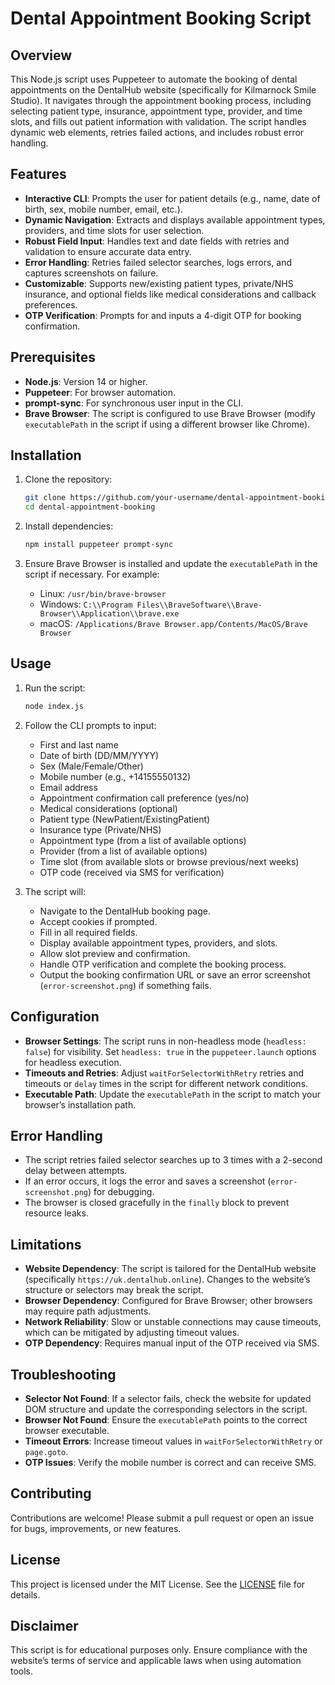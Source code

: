 # Dental Appointment Booking Script

## Overview

This Node.js script uses Puppeteer to automate the booking of dental appointments on the DentalHub website (specifically for Kilmarnock Smile Studio). It navigates through the appointment booking process, including selecting patient type, insurance, appointment type, provider, and time slots, and fills out patient information with validation. The script handles dynamic web elements, retries failed actions, and includes robust error handling.

## Features

- **Interactive CLI**: Prompts the user for patient details (e.g., name, date of birth, sex, mobile number, email, etc.).
- **Dynamic Navigation**: Extracts and displays available appointment types, providers, and time slots for user selection.
- **Robust Field Input**: Handles text and date fields with retries and validation to ensure accurate data entry.
- **Error Handling**: Retries failed selector searches, logs errors, and captures screenshots on failure.
- **Customizable**: Supports new/existing patient types, private/NHS insurance, and optional fields like medical considerations and callback preferences.
- **OTP Verification**: Prompts for and inputs a 4-digit OTP for booking confirmation.

## Prerequisites

- **Node.js**: Version 14 or higher.
- **Puppeteer**: For browser automation.
- **prompt-sync**: For synchronous user input in the CLI.
- **Brave Browser**: The script is configured to use Brave Browser (modify `executablePath` in the script if using a different browser like Chrome).

## Installation

1. Clone the repository:
   ```bash
   git clone https://github.com/your-username/dental-appointment-booking.git
   cd dental-appointment-booking
   ```

2. Install dependencies:
   ```bash
   npm install puppeteer prompt-sync
   ```

3. Ensure Brave Browser is installed and update the `executablePath` in the script if necessary. For example:
   - Linux: `/usr/bin/brave-browser`
   - Windows: `C:\\Program Files\\BraveSoftware\\Brave-Browser\\Application\\brave.exe`
   - macOS: `/Applications/Brave Browser.app/Contents/MacOS/Brave Browser`

## Usage

1. Run the script:
   ```bash
   node index.js
   ```

2. Follow the CLI prompts to input:
   - First and last name
   - Date of birth (DD/MM/YYYY)
   - Sex (Male/Female/Other)
   - Mobile number (e.g., +14155550132)
   - Email address
   - Appointment confirmation call preference (yes/no)
   - Medical considerations (optional)
   - Patient type (NewPatient/ExistingPatient)
   - Insurance type (Private/NHS)
   - Appointment type (from a list of available options)
   - Provider (from a list of available options)
   - Time slot (from available slots or browse previous/next weeks)
   - OTP code (received via SMS for verification)

3. The script will:
   - Navigate to the DentalHub booking page.
   - Accept cookies if prompted.
   - Fill in all required fields.
   - Display available appointment types, providers, and slots.
   - Allow slot preview and confirmation.
   - Handle OTP verification and complete the booking process.
   - Output the booking confirmation URL or save an error screenshot (`error-screenshot.png`) if something fails.

## Configuration

- **Browser Settings**: The script runs in non-headless mode (`headless: false`) for visibility. Set `headless: true` in the `puppeteer.launch` options for headless execution.
- **Timeouts and Retries**: Adjust `waitForSelectorWithRetry` retries and timeouts or `delay` times in the script for different network conditions.
- **Executable Path**: Update the `executablePath` in the script to match your browser’s installation path.

## Error Handling

- The script retries failed selector searches up to 3 times with a 2-second delay between attempts.
- If an error occurs, it logs the error and saves a screenshot (`error-screenshot.png`) for debugging.
- The browser is closed gracefully in the `finally` block to prevent resource leaks.

## Limitations

- **Website Dependency**: The script is tailored for the DentalHub website (specifically `https://uk.dentalhub.online`). Changes to the website’s structure or selectors may break the script.
- **Browser Dependency**: Configured for Brave Browser; other browsers may require path adjustments.
- **Network Reliability**: Slow or unstable connections may cause timeouts, which can be mitigated by adjusting timeout values.
- **OTP Dependency**: Requires manual input of the OTP received via SMS.

## Troubleshooting

- **Selector Not Found**: If a selector fails, check the website for updated DOM structure and update the corresponding selectors in the script.
- **Browser Not Found**: Ensure the `executablePath` points to the correct browser executable.
- **Timeout Errors**: Increase timeout values in `waitForSelectorWithRetry` or `page.goto`.
- **OTP Issues**: Verify the mobile number is correct and can receive SMS.

## Contributing

Contributions are welcome! Please submit a pull request or open an issue for bugs, improvements, or new features.

## License

This project is licensed under the MIT License. See the [LICENSE](LICENSE) file for details.

## Disclaimer

This script is for educational purposes only. Ensure compliance with the website’s terms of service and applicable laws when using automation tools.